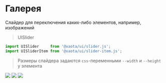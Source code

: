 # Галерея
Слайдер для переключения каких-либо элементов, например, изображений

> UISlider

```javascript
import UISlider     from '@xaota/ui/slider.js';
import UISliderItem from '@xaota/ui/slider-item.js';
```

> Размеры слайдера задаются `сss`-переменными `--width` и `--height` у элемента

<ui-html>
  <ui-slider style="--height: 600px">
    <ui-slider-item>
      <img src="content/images/slide-1.jpeg" />
    </ui-slider-item>
    <ui-slider-item>
      <img src="content/images/slide-2.jpeg">
    </ui-slider-item>
    <ui-slider-item>
      <img src="content/images/slide-3.jpeg">
    </ui-slider-item>
  </ui-slider>
</ui-html>
